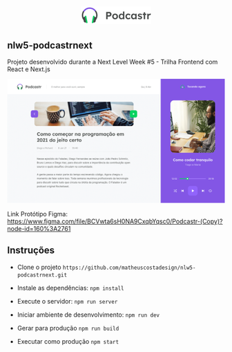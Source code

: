 <h1 align="center">
    <img src=".github/logo-podcastr.png" alt="Podcastr" title="Podcastr" />
</h1>

## nlw5-podcastrnext

Projeto desenvolvido durante a Next Level Week #5 - Trilha Frontend com React e Next.js

<img src=".github/podcastr-preview.png" alt="Podcastr" title="Podcastr" />

Link Protótipo Figma:
https://www.figma.com/file/BCVwta6sH0NA9CxqbYqsc0/Podcastr-(Copy)?node-id=160%3A2761

## Instruções

- Clone o projeto
  `https://github.com/matheuscostadesign/nlw5-podcastrnext.git`

- Instale as dependências:
  `npm install`

- Execute o servidor:
  `npm run server`

- Iniciar ambiente de desenvolvimento:
  `npm run dev`

- Gerar para produção
  `npm run build`

- Executar como produção
  `npm start`
